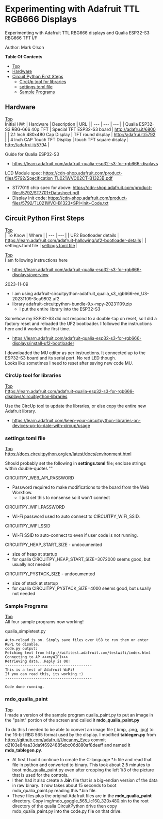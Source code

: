 # Experimenting with Adafruit TTL RGB666 Displays
Experimenting with Adafruit TTL RBG666 displays and Qualia ESP32-S3 RBG666 TFT I/F

Author: Mark Olson

**Table Of Contents**
* [Top](#experimenting-with-adafruit-ttl-rgb666-displays "Top")
* [Hardware](#hardware "Hardware")
* [Circuit Python First Steps](#circuit-python-first-steps "Circuit Python First Steps")
  * [CircUp tool for libraries](#circup-tool-for-libraries "CircUp tool for libraries")
  * [settings toml file](#settings-toml-file "settings toml file")
  * [Sample Programs](#sample-programs "Sample Programs")

## Hardware
[Top](#experimenting-with-adafruit-ttl-rgb666-displays "Top")<br>
Initial HW:
| Hardware | Description | URL |
| --- | --- | --- |
| Qualia ESP32-S3 RBG-666 40p TFT | Special TFT ESP32-S3 board | http://adafru.it/6800 |
| 2.1 Inch 480x480 Cap Display | TFT round display | http://adafrui.it/5792 |
| 4 Inch CAP Touch TFT Display | touch TFT square display | http://adafrui.it/5794 |

Guide for Qualia ESP32-S3
- https://learn.adafruit.com/adafruit-qualia-esp32-s3-for-rgb666-displays

LCD Module spec: https://cdn-shop.adafruit.com/product-files/5792/Specification_TL021WVC02CT-B1323B.pdf
- ST7701S chip spec for above: https://cdn-shop.adafruit.com/product-files/5792/ST7701+Datasheet.pdf
- Display Init code: https://cdn-shop.adafruit.com/product-files/5792/TL021WVC-B1323+SPI+Init+Code.txt

## Circuit Python First Steps
[Top](#experimenting-with-adafruit-ttl-rgb666-displays "Top")<br>
| To Know | Where |
| --- | --- |
| UF2 Bootloader details | https://learn.adafruit.com/adafruit-hallowing/uf2-bootloader-details |
| settings.toml file | [settings toml file](#settings-toml-file "settings toml file") |

[Top](#experimenting-with-adafruit-ttl-rgb666-displays "Top")<br>
I am following instructions here
- https://learn.adafruit.com/adafruit-qualia-esp32-s3-for-rgb666-displays/overview

2023-11-09
- I am using adafruit-circuitpython-adafruit_qualia_s3_rgb666-en_US-20231109-3ca9802.uf2<br>
- library adafruit-circuitpython-bundle-9.x-mpy-20231109.zip
  - I put the entire library into the ESP32-S3

Somehow my ESP32-S3 did not respond to a double-tap on reset, so I did a factory reset and reloaded the UF2 bootloader. I followed the instructions here and it worked the first time.
- https://learn.adafruit.com/adafruit-qualia-esp32-s3-for-rgb666-displays/install-uf2-bootloader

I downloaded the MU editor as per instructions. It connected up to the ESP32-S3 board and its serial port. No red LED though.<BR>
Looks like sometimes I need to reset after saving new code MU.

### CircUp tool for libraries
[Top](#experimenting-with-adafruit-ttl-rgb666-displays "Top")<br>
https://learn.adafruit.com/adafruit-qualia-esp32-s3-for-rgb666-displays/circuitpython-libraries

Use the CircUp tool to update the libraries, or else copy the entire new Adafruit library.
- https://learn.adafruit.com/keep-your-circuitpython-libraries-on-devices-up-to-date-with-circup/usage

### settings toml file
[Top](#experimenting-with-adafruit-ttl-rgb666-displays "Top")<br>
https://docs.circuitpython.org/en/latest/docs/environment.html

Should probably set the following in **settings.toml** file; enclose strings within double-quotes ""

CIRCUITPY_WEB_API_PASSWORD
- Password required to make modifications to the board from the Web Workflow.
  - I just set this to nonsense so it won't connect

CIRCUITPY_WIFI_PASSWORD
- Wi-Fi password used to auto connect to CIRCUITPY_WIFI_SSID.

CIRCUITPY_WIFI_SSID
- Wi-Fi SSID to auto-connect to even if user code is not running.

CIRCUITPY_HEAP_START_SIZE - undocumented
- size of heap at startup
- for qualia CIRCUITPY_HEAP_START_SIZE=3072000 seems good, but usually not needed

CIRCUITPY_PYSTACK_SIZE - undocumented
- size of stack at startup
- for qualia CIRCUITPY_PYSTACK_SIZE=4000 seems good, but usually not needed


### Sample Programs
[Top](#experimenting-with-adafruit-ttl-rgb666-displays "Top")<br>
All four sample programs now working!

qualia_simpletest.py<br>
```
Auto-reload is on. Simply save files over USB to run them or enter REPL to disable.
code.py output:
Fetching text from http://wifitest.adafruit.com/testwifi/index.html
Connecting to AP <<<myWIFI>>>
Retrieving data...Reply is OK!
----------------------------------------
This is a test of Adafruit WiFi!
If you can read this, its working :)
----------------------------------------

Code done running.
```

### mdo_qualia_paint
[Top](#experimenting-with-adafruit-ttl-rgb666-displays "Top")<br>
I made a version of the sample program qualia_paint.py to put an image in the "paint" portion of the screen and called it **mdo_qualia_paint.py**

To do this I needed to be able to convert an image file (.bmp, .png, .jpg) to the 16-bit RBG 565 format used by the display. I modified **tablegen.py** from https://github.com/adafruit/Uncanny_Eyes commit d2103e84aa33da9f6924885ebc06d880af8deeff and named it **mdo_tablegen.py**.
- At first I had it continue to create the C-language *.h file and read that file in python and converted to binary. This took about 2.5 minutes to boot mdo_qualia_paint.py even after cropping the left 1/3 of the picture that is used for the controls.
- I then had it also create a **.bin** file that is a big-endian version of the data in raw binary. It now takes about 15 seconds to boot mdo_qualia_paint.py reading this *.bin file.
- These files plus the original Adafruit files are in the **mdo_qualia_paint** directory. Copy img/mdo_goggle_565_lc160_320x480.bin to the root directory of the qualia CircuitPython drive then copy mdo_qualia_paint.py into the code.py file on that drive.


